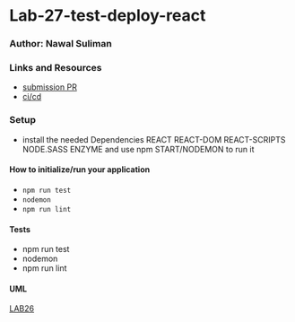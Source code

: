 # Lab-27-test-deploy-react

### Author: Nawal Suliman 

### Links and Resources
- [submission PR](https://github.com/401-advanced-javascript-Nawal/Lab-27-test-deploy-react/pull/1)
- [ci/cd](https://github.com/401-advanced-javascript-Nawal/Lab-27-test-deploy-react/actions)

### Setup
- install the needed Dependencies REACT REACT-DOM REACT-SCRIPTS NODE.SASS ENZYME and use npm START/NODEMON to run it 

#### How to initialize/run your application 
- `npm run test`
- `nodemon`
- `npm run lint` 

#### Tests
- npm run test
- nodemon  
- npm run lint 

#### UML
[LAB26](https://github.com/401-advanced-javascript-Nawal/Lab-27-test-deploy-react/blob/react-test-deploy/20200224_000909.jpg)